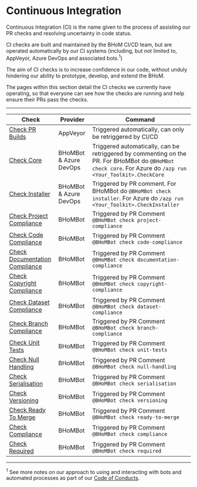 # Continuous Integration

Continuous Integration (CI) is the name given to the process of assisting our PR checks and resolving uncertainty in code status.

CI checks are built and maintained by the BHoM CI/CD team, but are operated automatically by our CI systems (including, but not limited to, AppVeyor, Azure DevOps and associated bots.<sup>1</sup>) 
 

The aim of CI checks is to increase confidence in our code, without unduly hindering our ability to prototype, develop, and extend the BHoM.

The pages within this section detail the CI checks we currently have operating, so that everyone can see how the checks are running and help ensure their PRs pass the checks.


***

| Check  | Provider | Command |
| ------------- | ------------- | ------------- | 
| [Check PR Builds](/ci//ci/Check-PR-Builds/) | AppVeyor | Triggered automatically, can only be retriggered by CI/CD | 
| [Check Core](/ci/Check-Core) | BHoMBot & Azure DevOps | Triggered automatically, can be retriggered by commenting on the PR. For BHoMBot do `@BHoMBot check core`. For Azure do `/azp run <Your_Toolkit>.CheckCore` |
| [Check Installer](/ci/Check-Installer) | BHoMBot & Azure DevOps | Triggered by PR comment. For BHoMBot do `@BHoMBot check installer`. For Azure do `/azp run <Your_Toolkit>.CheckInstaller` |  
| [Check Project Compliance](/ci/Check-Project-Compliance) | BHoMBot | Triggered by PR Comment `@BHoMBot check project-compliance` | 
| [Check Code Compliance](/ci/Check-Code-Compliance) | BHoMBot | Triggered by PR Comment `@BHoMBot check code-compliance` | 
| [Check Documentation Compliance](/ci/Check-Documentation-Compliance) | BHoMBot | Triggered by PR Comment `@BHoMBot check documentation-compliance` | 
| [Check Copyright Compliance](/ci/Check-Copyright-Compliance) | BHoMBot | Triggered by PR Comment `@BHoMBot check copyright-compliance` | 
| [Check Dataset Compliance](/ci/Check-Dataset-Compliance) | BHoMBot | Triggered by PR Comment `@BHoMBot check dataset-compliance` | 
| [Check Branch Compliance](/ci/Check-Branch-Compliance) | BHoMBot | Triggered by PR Comment `@BHoMBot check branch-compliance` | 
| [Check Unit Tests](/ci/Check-Unit-Tests) | BHoMBot | Triggered by PR Comment `@BHoMBot check unit-tests` | 
| [Check Null Handling](/ci/Check-Null-Handling) | BHoMBot | Triggered by PR Comment `@BHoMBot check null-handling` | 
| [Check Serialisation](/ci/Check-Serialisation) | BHoMBot | Triggered by PR Comment `@BHoMBot check serialisation` | 
| [Check Versioning](/ci/Check-Versioning) | BHoMBot | Triggered by PR Comment `@BHoMBot check versioning` | 
| [Check Ready To Merge](/ci/Check-Ready-To-Merge) | BHoMBot | Triggered by PR Comment `@BHoMBot check ready-to-merge` |
| [Check Compliance](/ci/Check-Compliance) | BHoMBot | Triggered by PR Comment `@BHoMBot check compliance` |  
| [Check Required](/ci/Check-Required) | BHoMBot | Triggered by PR Comment `@BHoMBot check required` |  

***

<sup>1</sup> See more notes on our approach to using and interacting with bots and automated processes as part of our [Code of Conducts](/ci/https://github.com/BHoM/BHoM/blob/master/docs/CODE_OF_CONDUCT_FOR_BOTS.md).